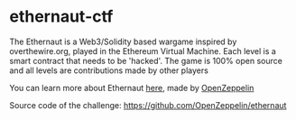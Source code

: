 # ethernaut-ctf

The Ethernaut is a Web3/Solidity based wargame inspired by overthewire.org, played in the Ethereum Virtual Machine. Each level is a smart contract that needs to be 'hacked'. The game is 100% open source and all levels are contributions made by other players

You can learn more about Ethernaut [here](https://ethernaut.openzeppelin.com/), made by [OpenZeppelin](https://www.openzeppelin.com/)

Source code of the challenge: https://github.com/OpenZeppelin/ethernaut

